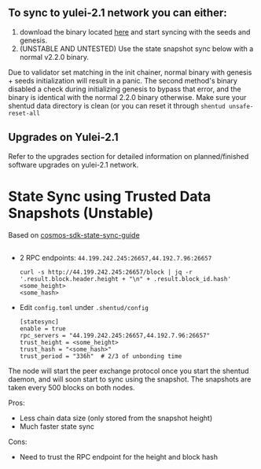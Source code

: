 ## To sync to yulei-2.1 network you can either:
 1. download the binary located [here](https://github.com/shentuchain/testnet/raw/master/yulei-2.1/shentud) and start syncing with the seeds and genesis.
 1. (UNSTABLE AND UNTESTED) Use the state snapshot sync below with a normal v2.2.0 binary. 

Due to validator set matching in the init chainer, normal binary with genesis + seeds initialization will result in a panic. The second method's binary disabled a check during initializing genesis to bypass that error, and the binary is identical with the normal 2.2.0 binary otherwise. Make sure your shentud data directory is clean (or you can reset it through `shentud unsafe-reset-all`

## Upgrades on Yulei-2.1

Refer to the upgrades section for detailed information on planned/finished software upgrades on yulei-2.1 network.

# State Sync using Trusted Data Snapshots (Unstable)

Based on [cosmos-sdk-state-sync-guide](https://blog.cosmos.network/cosmos-sdk-state-sync-guide-99e4cf43be2f)

##

 - 2 RPC endpoints: `44.199.242.245:26657,44.192.7.96:26657`
 
    ```
    curl -s http://44.199.242.245:26657/block | jq -r '.result.block.header.height + "\n" + .result.block_id.hash'
    <some_height>
    <some_hash>
    ```

 - Edit `config.toml` under `.shentud/config`
 
    ```
    [statesync]
    enable = true
    rpc_servers = "44.199.242.245:26657,44.192.7.96:26657"
    trust_height = <some_height>
    trust_hash = "<some_hash>"
    trust_period = "336h"  # 2/3 of unbonding time
    ```

The node will start the peer exchange protocol once you start the shentud daemon, and will soon start to sync using the snapshot.
The snapshots are taken every 500 blocks on both nodes.

Pros:
 - Less chain data size (only stored from the snapshot height)
 - Much faster state sync

Cons:
 - Need to trust the RPC endpoint for the height and block hash

